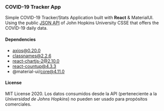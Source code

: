 ### COVID-19 Tracker App
Simple COVID-19 Tracker/Stats Application built with **React** & MaterialUI.
Using the public [JSON API](https://github.com/mathdroid/covid-19-api) of John Hopkins University CSSE that offers the COVID-19 daily data.

#### Dependencies
+ axios@0.20.0
+ classnames@2.2.6
+ react-chartjs-2@2.10.0
+ react-countup@4.3.3
+ @material-ui/core@4.11.0


#### License
MIT License 2020.
Los datos consumidos desde la API (perteneciente a la *Universidad de Johns Hopkins*) no pueden ser usado para propósitos comerciales.